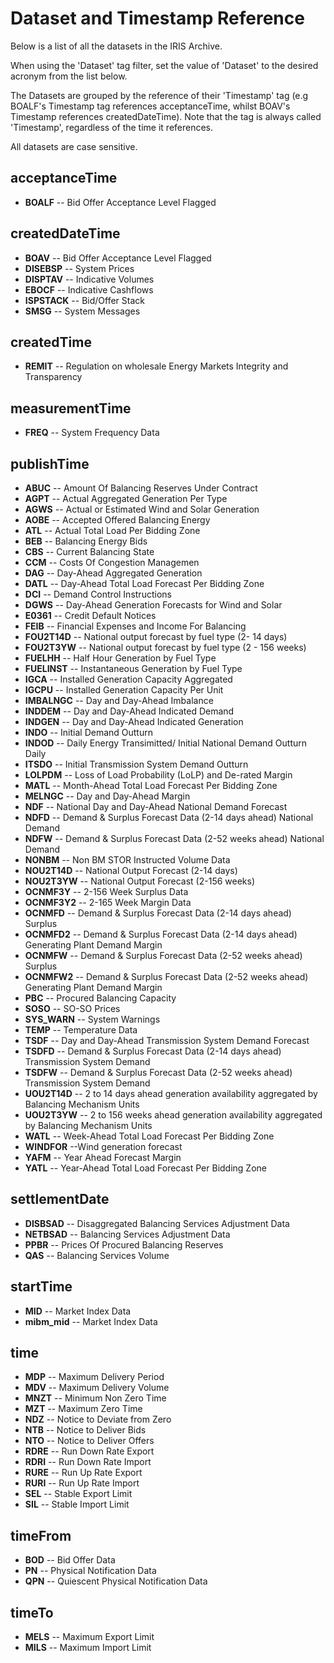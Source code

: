 # Dataset and Timestamp Reference

Below is a list of all the datasets in the IRIS Archive.

When using the 'Dataset' tag filter, set the value of 'Dataset' to the desired acronym from the list below.

The Datasets are grouped by the reference of their 'Timestamp' tag (e.g BOALF's Timestamp tag references acceptanceTime, whilst BOAV's Timestamp references createdDateTime). Note that the tag is always called 'Timestamp', regardless of the time it references.

All datasets are case sensitive.

## acceptanceTime
- **BOALF** -- Bid Offer Acceptance Level Flagged

## createdDateTime
- **BOAV** -- Bid Offer Acceptance Level Flagged
- **DISEBSP** -- System Prices
- **DISPTAV** -- Indicative Volumes
- **EBOCF** -- Indicative Cashflows
- **ISPSTACK** -- Bid/Offer Stack
- **SMSG** -- System Messages

## createdTime
- **REMIT** -- Regulation on wholesale Energy Markets Integrity and Transparency

## measurementTime
- **FREQ** -- System Frequency Data

## publishTime
- **ABUC** -- Amount Of Balancing Reserves Under Contract
- **AGPT** -- Actual Aggregated Generation Per Type
- **AGWS** -- Actual or Estimated Wind and Solar Generation
- **AOBE** -- Accepted Offered Balancing Energy
- **ATL** -- Actual Total Load Per Bidding Zone
- **BEB** -- Balancing Energy Bids
- **CBS** -- Current Balancing State
- **CCM** -- Costs Of Congestion Managemen
- **DAG** -- Day-Ahead Aggregated Generation
- **DATL** -- Day-Ahead Total Load Forecast Per Bidding Zone
- **DCI** -- Demand Control Instructions
- **DGWS** -- Day-Ahead Generation Forecasts for Wind and Solar
- **E0361** -- Credit Default Notices
- **FEIB** -- Financial Expenses and Income For Balancing
- **FOU2T14D** -- National output forecast by fuel type (2- 14 days)
- **FOU2T3YW** -- National output forecast by fuel type (2 - 156 weeks)
- **FUELHH** -- Half Hour Generation by Fuel Type
- **FUELINST** -- Instantaneous Generation by Fuel Type
- **IGCA** -- Installed Generation Capacity Aggregated
- **IGCPU** -- Installed Generation Capacity Per Unit
- **IMBALNGC** -- Day and Day-Ahead Imbalance
- **INDDEM** -- Day and Day-Ahead Indicated Demand
- **INDGEN** -- Day and Day-Ahead Indicated Generation
- **INDO** -- Initial Demand Outturn
- **INDOD** -- Daily Energy Transimitted/ Initial National Demand Outturn Daily
- **ITSDO** -- Initial Transmission System Demand Outturn
- **LOLPDM** -- Loss of Load Probability (LoLP) and De-rated Margin
- **MATL** -- Month-Ahead Total Load Forecast Per Bidding Zone
- **MELNGC** -- Day and Day-Ahead Margin
- **NDF** -- National Day and Day-Ahead National Demand Forecast
- **NDFD** -- Demand & Surplus Forecast Data (2-14 days ahead) National Demand
- **NDFW** -- Demand & Surplus Forecast Data (2-52 weeks ahead) National Demand
- **NONBM** -- Non BM STOR Instructed Volume Data
- **NOU2T14D** -- National Output Forecast (2-14 days)
- **NOU2T3YW** -- National Output Forecast (2-156 weeks)
- **OCNMF3Y** -- 2-156 Week Surplus Data
- **OCNMF3Y2** -- 2-165 Week Margin Data
- **OCNMFD** -- Demand & Surplus Forecast Data (2-14 days ahead) Surplus
- **OCNMFD2** -- Demand & Surplus Forecast Data (2-14 days ahead) Generating Plant Demand Margin
- **OCNMFW** -- Demand & Surplus Forecast Data (2-52 weeks ahead) Surplus
- **OCNMFW2** -- Demand & Surplus Forecast Data (2-52 weeks ahead) Generating Plant Demand Margin
- **PBC** -- Procured Balancing Capacity	
- **SOSO** -- SO-SO Prices
- **SYS_WARN** -- System Warnings
- **TEMP** -- Temperature Data
- **TSDF** -- Day and Day-Ahead Transmission System Demand Forecast
- **TSDFD** -- Demand & Surplus Forecast Data (2-14 days ahead) Transmission System Demand
- **TSDFW** -- Demand & Surplus Forecast Data (2-52 weeks ahead) Transmission System Demand
- **UOU2T14D** -- 2 to 14 days ahead generation availability aggregated by Balancing Mechanism Units
- **UOU2T3YW** -- 2 to 156 weeks ahead generation availability aggregated by Balancing Mechanism Units
- **WATL** -- Week-Ahead Total Load Forecast Per Bidding Zone
- **WINDFOR** --Wind generation forecast
- **YAFM** -- Year Ahead Forecast Margin
- **YATL** -- Year-Ahead Total Load Forecast Per Bidding Zone

## settlementDate
- **DISBSAD** -- Disaggregated Balancing Services Adjustment Data
- **NETBSAD** -- Balancing Services Adjustment Data
- **PPBR** -- Prices Of Procured Balancing Reserves
- **QAS** -- Balancing Services Volume

## startTime
- **MID** -- Market Index Data
- **mibm_mid** -- Market Index Data

## time
- **MDP** -- Maximum Delivery Period
- **MDV** -- Maximum Delivery Volume
- **MNZT** -- Minimum Non Zero Time
- **MZT** -- Maximum Zero Time
- **NDZ** -- Notice to Deviate from Zero
- **NTB** -- Notice to Deliver Bids
- **NTO** -- Notice to Deliver Offers
- **RDRE** -- Run Down Rate Export
- **RDRI** -- Run Down Rate Import
- **RURE** -- Run Up Rate Export
- **RURI** -- Run Up Rate Import
- **SEL** -- Stable Export Limit
- **SIL** -- Stable Import Limit

## timeFrom
- **BOD** -- Bid Offer Data
- **PN** -- Physical Notification Data
- **QPN** -- Quiescent Physical Notification Data

## timeTo
- **MELS** -- Maximum Export Limit
- **MILS** -- Maximum Import Limit